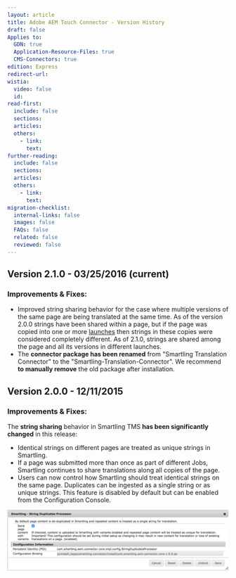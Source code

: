```yaml
---
layout: article
title: Adobe AEM Touch Connector - Version History
draft: false
Applies to:
  GDN: true
  Application-Resource-Files: true
  CMS-Connectors: true
edition: Express
redirect-url:
wistia:
  video: false
  id:
read-first:
  include: false
  sections:
  articles:
  others:
    - link:
      text:
further-reading:
  include: false
  sections:
  articles:
  others:
    - link:
      text:
migration-checklist:
  internal-links: false
  images: false
  FAQs: false
  related: false
  reviewed: false
---
```



## Version 2.1.0 - 03/25/2016 (current)

### Improvements & Fixes:

* Improved string sharing behavior for the case where multiple versions of the same page are being translated at the same time. As of the version 2.0.0 strings have been shared within a page, but if the page was copied into one or more [launches](https://docs.adobe.com/docs/en/aem/6-1/author/site-page-features/launches.html) then strings in these copies were considered completely different. As of 2.1.0, strings are shared among the page and all its versions in different launches.
* The **connector package has been renamed** from "Smartling Translation Connector" to the "Smartling-Translation-Connector". We recommend **to manually remove** the old package after installation.


## Version 2.0.0 - 12/11/2015

### Improvements & Fixes:

The **string sharing** behavior in Smartling TMS **has been significantly changed** in this release:

* Identical strings on different pages are treated as unique strings in Smartling.
* If a page was submitted more than once as part of different Jobs, Smartling continues to share translations along all copies of the page.
* Users can now control how Smartling should treat identical strings on the same page. Duplicates can be ingested as a single string or as unique strings. This feature is disabled by default but can be enabled from the Configuration Console.


![](/uploads/versions/3776b166-a017-11e5-8c10-6c2ae28db3de---x----1738-476x---.png)